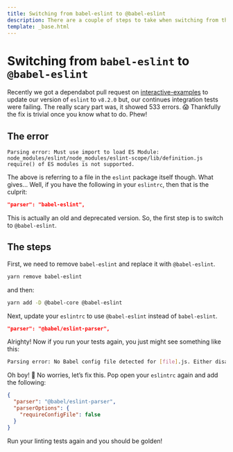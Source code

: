 ```yaml
---
title: Switching from babel-eslint to @babel-eslint
description: There are a couple of steps to take when switching from the older babel-eslint to the newer @babel-eslint. No worries, I'll show you how to do it.
template: _base.html
---
```


# Switching from `babel-eslint` to `@babel-eslint`

Recently we got a dependabot pull request on [interactive-examples](https://github.com/mdn/interactive-examples) to update our version of `eslint` to `v8.2.0` but, our continues integration tests were failing. The really scary part was, it showed 533 errors. 😱 Thankfully the fix is trivial once you know what to do. Phew!

## The error

```
Parsing error: Must use import to load ES Module: node_modules/eslint/node_modules/eslint-scope/lib/definition.js
require() of ES modules is not supported.
```

The above is referring to a file in the `eslint` package itself though. What gives... Well, if you have the following in your `eslintrc`, then that is the culprit:

```json
"parser": "babel-eslint",
```

This is actually an old and deprecated version. So, the first step is to switch to `@babel-eslint`.

## The steps

First, we need to remove `babel-eslint` and replace it with `@babel-eslint`.

```bash
yarn remove babel-eslint
```

and then:

```bash
yarn add -D @babel-core @babel-eslint
```

Next, update your `eslintrc` to use `@babel-eslint` instead of `babel-eslint`.

```json
"parser": "@babel/eslint-parser",
```

Alrighty! Now if you run your tests again, you just might see something like this:

```bash
Parsing error: No Babel config file detected for [file].js. Either disable config file checking with requireConfigFile: false, or configure Babel so that it can find the config files.
```

Oh boy! 🤔 No worries, let’s fix this. Pop open your `eslintrc` again and add the following:

```json
{
  "parser": "@babel/eslint-parser",
  "parserOptions": {
    "requireConfigFile": false
  }
}
```

Run your linting tests again and you should be golden!
